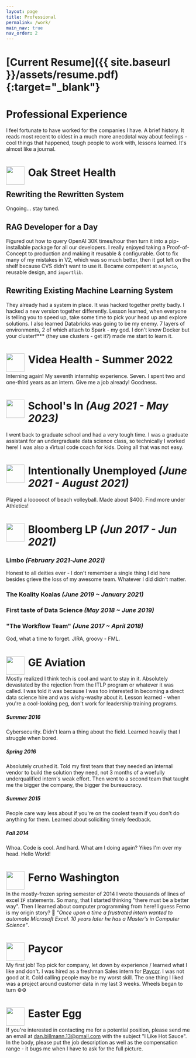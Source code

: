 ```yaml
---
layout: page
title: Professional
permalink: /work/
main_nav: true
nav_order: 2
---
```


# [Current Resume]({{ site.baseurl }}/assets/resume.pdf){:target="_blank"}

# Professional Experience
I feel fortunate to have worked for the companies I have. 
A brief history. It reads most recent to oldest in a much more anecdotal way about feelings - cool things that happened, tough people to work with, lessons learned. It's almost like a journal.

# <img src="{{ site.baseurl }}/assets/work_logos/osh.avif" style="float: left; width:50px; height:50px; display: block; margin-right:10px " > Oak Street Health 
## Rewriting the Rewritten System
Ongoing... stay tuned.

## RAG Developer for a Day
Figured out how to query OpenAI 30K times/hour then turn it into a pip-installable package for all our developers. I really enjoyed taking a Proof-of-Concept to production and making it reusable & configurable. Got to fix many of my mistakes in V2, which was so much better, then it got left on the shelf because CVS didn't want to use it. Became competent at `asyncio`, reusable design, and `importlib`.

## Rewriting Existing Machine Learning System
They already had a system in place. It was hacked together pretty badly. I hacked a new version together differently. Lesson learned, when everyone is telling you to speed up, take some time to pick your head up and explore solutions. I also learned Databricks was going to be my enemy. 7 layers of environments, 2 of which attach to Spark - my god. I don't know Docker but your clusterf*** (they use clusters - get it?) made me start to learn it.

# <img src="{{ site.baseurl }}/assets/work_logos/videa.png" style="float: left; width:50px; height:50px; display: block; margin-right:10px " > Videa Health - Summer 2022 
Interning again! My seventh internship experience. Seven. I spent two and one-third years as an intern. Give me a job already! Goodness.

# <img src="{{ site.baseurl }}/assets/work_logos/sbu.jpg" style="float: left; width:50px; height:50px; display: block; margin-right:10px " > School's In _(Aug 2021 - May 2023)_
I went back to graduate school and had a very tough time. I was a graduate assistant for an undergraduate data science class, so technically I worked here! I was also a √irtual code coach for kids. Doing all that was not easy.

# <img src="{{ site.baseurl }}/assets/work_logos/summer.jpeg" style="float: left; width:50px; height:50px; display: block; margin-right:10px " > Intentionally Unemployed _(June 2021 - August 2021)_ 
Played a loooooot of beach volleyball. Made about $400. Find more under Athletics!

#  <img src="{{ site.baseurl }}/assets/work_logos/bloomberg.png" style="float: left; width:50px; height:50px; display: block; margin-right:10px " > Bloomberg LP _(Jun 2017 - Jun 2021)_

### Limbo _(February 2021-June 2021)_
Honest to all deities ever - I don't remember a single thing I did here besides grieve the loss of my awesome team. Whatever I did didn't matter.

### The Koality Koalas  _(June 2019 ~ January 2021)_

### First taste of Data Science  _(May 2018 ~ June 2019)_

### "The Workflow Team"    _(June 2017 ~ April 2018)_
God, what a time to forget. JIRA, groovy - FML.

# <img src="{{ site.baseurl }}/assets/work_logos/GE-Aviation-Logo.jpg" style="float: left; width:50px; height:50px; display: block; margin-right:10px " >  GE Aviation  
Mostly realized I think tech is cool and want to stay in it. Absolutely devastated by the rejection from the ITLP program or whatever it was called. I was told it was because I was too interested in becoming a direct data science hire and was wishy-washy about it. Lesson learned - when you're a cool-looking peg, don't work for leadership training programs.

##### Summer 2016
Cybersecurity. Didn't learn a thing about the field. Learned heavily that I struggle when bored.

##### Spring 2016
Absolutely crushed it. Told my first team that they needed an internal vendor to build the solution they need, not 3 months of a woefully underqualified intern's weak effort. Then went to a second team that taught me the bigger the company, the bigger the bureaucracy.

##### Summer 2015
People care way less about if you're on the coolest team if you don't do anything for them. Learned about soliciting timely feedback.

##### Fall 2014
Whoa. Code is cool. And hard. What am I doing again? Yikes I'm over my head. Hello World!

# <img src="{{ site.baseurl }}/assets/work_logos/ferno_logo.png" style="float: left; width:50px; height:50px; display: block; margin-right:10px " > Ferno Washington 
In the mostly-frozen spring semester of 2014 I wrote thousands of lines of excel `IF` statements. So many, that I started thinking "there must be a better way". Then I learned about computer programming from here! I guess Ferno is my origin story? 🤔 _"Once upon a time a frustrated intern wanted to automate Microsoft Excel. 10 years later he has a Master's in Computer Science"_.

# <img src="{{ site.baseurl }}/assets/work_logos/PaycorLogo_v2.jpg" style="float: left; width:50px; height:50px; display: block; margin-right:10px " > Paycor 
My first job! Top pick for company, let down by experience / learned what I like and don't. I was hired as a freshman Sales intern for [Paycor](https://www.paycor.com/). I was not good at it. Cold calling people may be my worst skill. The one thing I liked was a project around customer data in my last 3 weeks. Wheels began to turn ⚙️⚙️

# <img src="{{ site.baseurl }}/assets/eggs.png" style="float: left; width:50px; height:50px; display: block; margin-right:10px " > Easter Egg
If you're interested in contacting me for a potential position, please send me an email at [dan.billmann.13@gmail.com](mailto:dan.billmann.13@gmail.com) with the subject "I Like Hot Sauce". In the body, please put the job description as well as the compensation range - it bugs me when I have to ask for the full picture.